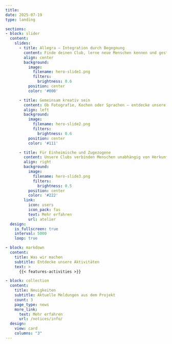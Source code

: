 ```yaml
---
title:
date: 2025-07-19
type: landing

sections:
- block: slider
  content:
    slides:
      - title: Allegra – Integration durch Begegnung
        content: Finde deinen Club, lerne neue Menschen kennen und gestalte die Schweiz von morgen mit.
        align: center
        background:
          image:
            filename: hero-slide1.png
            filters:
              brightness: 0.6
          position: center
          color: '#000'

      - title: Gemeinsam kreativ sein
        content: Ob Fotografie, Kochen oder Sprachen – entdecke unsere vielfältigen Ateliers.
        align: left
        background:
          image:
            filename: hero-slide2.png
            filters:
              brightness: 0.6
          position: center
          color: '#111'

      - title: Für Einheimische und Zugezogene
        content: Unsere Clubs verbinden Menschen unabhängig von Herkunft oder Sprache.
        align: right
        background:
          image:
            filename: hero-slide3.png
            filters:
              brightness: 0.5
          position: center
          color: '#222'
        link:
          icon: users
          icon_pack: fas
          text: Mehr erfahren
          url: atelier
  design:
    is_fullscreen: true
    interval: 5000
    loop: true

- block: markdown
  content:
    title: Was wir machen
    subtitle: Entdecke unsere Aktivitäten
    text: >
      {{< features-activities >}}

- block: collection
  content:
    title: Neuigkeiten
    subtitle: Aktuelle Meldungen aus dem Projekt
    count: 3
    page_type: news
    more_link:
      text: Mehr erfahren
      url: /notices/info/
  design:
    view: card
    columns: "3"
---
```


